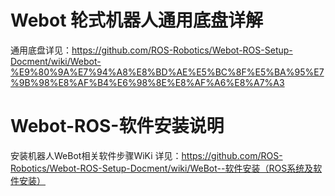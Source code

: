 # Webot 轮式机器人通用底盘详解
通用底盘详见：https://github.com/ROS-Robotics/Webot-ROS-Setup-Docment/wiki/Webot-%E9%80%9A%E7%94%A8%E8%BD%AE%E5%BC%8F%E5%BA%95%E7%9B%98%E8%AF%B4%E6%98%8E%E8%AF%A6%E8%A7%A3


# Webot-ROS-软件安装说明
安装机器人WeBot相关软件步骤WiKi
详见：https://github.com/ROS-Robotics/Webot-ROS-Setup-Docment/wiki/WeBot--软件安装（ROS系统及软件安装）

